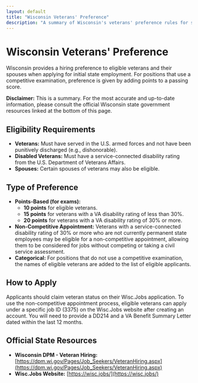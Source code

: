 ```yaml
---
layout: default
title: "Wisconsin Veterans' Preference"
description: "A summary of Wisconsin's veterans' preference rules for state employment."
---
```


# Wisconsin Veterans' Preference

Wisconsin provides a hiring preference to eligible veterans and their spouses when applying for initial state employment. For positions that use a competitive examination, preference is given by adding points to a passing score.

**Disclaimer:** This is a summary. For the most accurate and up-to-date information, please consult the official Wisconsin state government resources linked at the bottom of this page.

## Eligibility Requirements

*   **Veterans:** Must have served in the U.S. armed forces and not have been punitively discharged (e.g., dishonorable).
*   **Disabled Veterans:** Must have a service-connected disability rating from the U.S. Department of Veterans Affairs.
*   **Spouses:** Certain spouses of veterans may also be eligible.

## Type of Preference

*   **Points-Based (for exams):**
    *   **10 points** for eligible veterans.
    *   **15 points** for veterans with a VA disability rating of less than 30%.
    *   **20 points** for veterans with a VA disability rating of 30% or more.
*   **Non-Competitive Appointment:** Veterans with a service-connected disability rating of 30% or more who are not currently permanent state employees may be eligible for a non-competitive appointment, allowing them to be considered for jobs without competing or taking a civil service assessment.
*   **Categorical:** For positions that do not use a competitive examination, the names of eligible veterans are added to the list of eligible applicants.

## How to Apply

Applicants should claim veteran status on their Wisc.Jobs application. To use the non-competitive appointment process, eligible veterans can apply under a specific job ID (3375) on the Wisc.Jobs website after creating an account. You will need to provide a DD214 and a VA Benefit Summary Letter dated within the last 12 months.

## Official State Resources

*   **Wisconsin DPM - Veteran Hiring:** [https://dpm.wi.gov/Pages/Job_Seekers/VeteranHiring.aspx](https://dpm.wi.gov/Pages/Job_Seekers/VeteranHiring.aspx)
*   **Wisc.Jobs Website:** [https://wisc.jobs/](https://wisc.jobs/)
